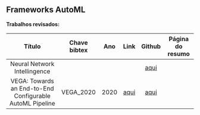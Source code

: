 ## Frameworks AutoML

**Trabalhos revisados:**


| Título | Chave bibtex | Ano | Link | Github | Página do resumo |
|:------:|:-------:|:---:|:----:|:----------------:|:----------------:|
|Neural Network Intellingence||||[aqui](https://github.com/microsoft/nni)||
|VEGA: Towards an End-to-End Configurable AutoML Pipeline|VEGA_2020|2020|[aqui]([https://arxiv.org/abs/1904.12054](https://arxiv.org/abs/2011.01507))|[aqui](https://github.com/huawei-noah/vega)||
